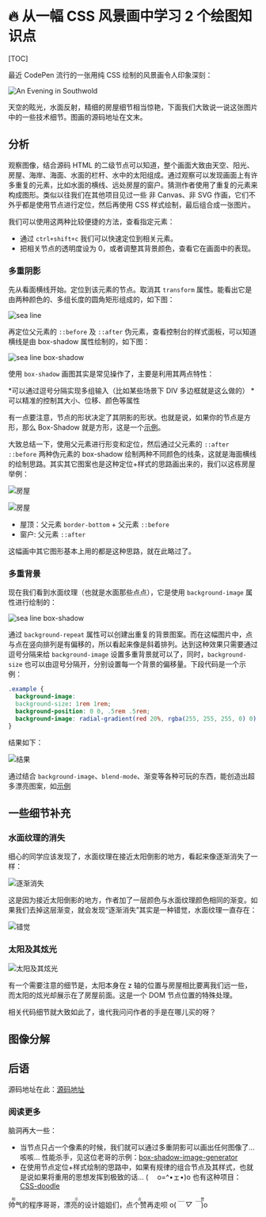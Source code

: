 # 🔥 从一幅 CSS 风景画中学习 2 个绘图知识点

[TOC]

最近 CodePen 流行的一张用纯 CSS 绘制的风景画令人印象深刻：

![An Evening in Southwold](http://image.lionad.art/mgear/image/200319/browser_c5Q2Z8gnR9.jpg)

天空的眩光，水面反射，精细的房屋细节相当惊艳，下面我们大致说一说这张图片中的一些技术细节。图画的源码地址在文末。

## 分析

观察图像，结合源码 HTML 的二级节点可以知道，整个画面大致由天空、阳光、房屋、海岸、海面、水面的栏杆、水中的太阳组成。通过观察可以发现画面上有许多重复的元素，比如水面的横线、远处房屋的窗户。猜测作者使用了重复的元素来构成图形。类似以往我们在其他项目见过一些 非 Canvas、非 SVG 作画，它们不外乎都是使用节点进行定位，然后再使用 CSS 样式绘制，最后组合成一张图片。

我们可以使用这两种比较便捷的方法，查看指定元素：

- 通过 `ctrl+shift+c` 我们可以快速定位到相关元素。
- 把相关节点的透明度设为 0，或者调整其背景颜色，查看它在画面中的表现。

### 多重阴影

先从看面横线开始。定位到该元素的节点。取消其 `transform` 属性。能看出它是由两种颜色的、多组长度的圆角矩形组成的，如下图：

![sea line](http://image.lionad.art/mgear/image/200319/browser_a5aNdMBsJV.png)

再定位父元素的 `::before` 及 `::after` 伪元素，查看控制台的样式面板，可以知道横线是由 box-shadow 属性绘制的，如下图：

![sea line box-shadow](http://image.lionad.art/mgear/image/200319/browser_79GatmjU32.png)

使用 `box-shadow` 画图其实是常见操作了，主要是利用其两点特性：

*可以通过逗号分隔实现多组输入（比如某些场景下 DIV 多边框就是这么做的）
*可以精准的控制其大小、位移、颜色等属性

有一点要注意，节点的形状决定了其阴影的形状。也就是说，如果你的节点是方形，那么 Box-Shadow 就是方形，这是一个[示例](https://css-tricks.com/the-shapes-of-css/#space-invader)。

大致总结一下，使用父元素进行形变和定位，然后通过父元素的 `::after` `::before` 两种伪元素的 box-shadow 绘制两种不同颜色的线条，这就是海面横线的绘制思路。其实其它图案也是这种定位+样式的思路画出来的，我们以这栋房屋举例：

![房屋](http://image.lionad.art/mgear/image/200319/2020-03-19-14-20-58.png)

![房屋](http://image.lionad.art/mgear/image/200319/h6yxZsWcU3.gif)

- 屋顶：父元素 `border-bottom` + 父元素 `::before`
- 窗户: 父元素 `::after`

这幅画中其它图形基本上用的都是这种思路，就在此略过了。

### 多重背景

现在我们看到水面纹理（也就是水面那些点点），它是使用 `background-image` 属性进行绘制的：

![sea line box-shadow](http://image.lionad.art/mgear/image/200319/browser_0pEYpYHqlu.png)

通过 `background-repeat` 属性可以创建出重复的背景图案。而在这幅图片中，点与点在竖向排列是有偏移的，所以看起来像是斜着排列。达到这种效果只需要通过逗号分隔来给 `background-image` 设置多重背景就可以了，同时，`background-size` 也可以由逗号分隔开，分别设置每一个背景的偏移量。下段代码是一个示例：

```css
.example {
  background-image:
  background-size: 1rem 1rem;
  background-position: 0 0, .5rem .5rem;
  background-image: radial-gradient(red 20%, rgba(255, 255, 255, 0) 0), radial-gradient(red 20%, rgba(255, 255, 255, 0) 0);
}
```

结果如下：

![结果](http://image.lionad.art/mgear/image/200319/2020-03-19-09-31-44.png)

通过结合 `background-image`、`blend-mode`、渐变等各种可玩的东西，能创造出超多漂亮图案，如[示例](https://codepen.io/yuanchuan/pen/yxwbXP?__cf_chl_jschl_tk__=21a7d3862a10890a1d5f1a760a8ed1a18fdac246-1584579867-0-Ad4vsPq-O265YtPPTvBmhnofuY1Z3_zrj9Uhu6ajpiBLm2iYEOYRwiRcsj9l84ZRgF7NAXtddCL7Y3kiQUXHJO2s-eaSl4PIaUogKxEcP4XRuIBEEOkwpKPiuBHkeJ3N4v4LxYauBpNC5ug8glJyfpAsMiLraRlOG0ao96kD4YJPIpkK1pfkov2_pZxO6AEAUusYfJi5vuE5rKpro_W1h4lMf02dNjIz-fLO7d_xm5sGwUQ0l98BnBns9jQpaBQFghxatbDily_m67z3R36z8G9mRIhcYFkTf6q1r-El-cMseQ9YdMT7q7XoYG6zjBQ4Tu_aB0RD3WJHg5MT0YlVaWwrmFXbmOHOVr9cm1W2fPs1)

## 一些细节补充

### 水面纹理的消失

细心的同学应该发现了，水面纹理在接近太阳倒影的地方，看起来像逐渐消失了一样：

![逐渐消失](http://image.lionad.art/mgear/image/200319/2020-03-19-14-08-01.png)

这是因为接近太阳倒影的地方，作者加了一层颜色与水面纹理颜色相同的渐变。如果我们去掉这层渐变，就会发现“逐渐消失”其实是一种错觉，水面纹理一直存在：

![错觉](http://image.lionad.art/mgear/image/200319/2020-03-19-14-12-32.png)

### 太阳及其炫光

![太阳及其炫光](http://image.lionad.art/mgear/image/200319/2020-03-19-15-39-43.png)

有一个需要注意的细节是，太阳本身在 z 轴的位置与房屋相比要离我们远一些，而太阳的炫光却展示在了房屋前面。这是一个 DOM 节点位置的特殊处理。

相关代码细节就大致如此了，谁代我问问作者的手是在哪儿买的呀？

## 图像分解

## 后语

源码地址在此：[源码地址](https://codepen.io/ivorjetski/full/xxGYWQG?__cf_chl_jschl_tk__=a55cdb17c4b42febf3974e3c08ccaf375a8fc0af-1584572770-0-AdnTpQP5NZBuJK9o0_3xUC8CWeSlBn_m1ERY9QtqJCkrIkveuPApkn1jbadFP6sizNQxJ0VC-dumoTdvuurOYcBbsuM1DeEhG8oOcGbiuImN3Ytw4OOQcrh1DKODcRkf9cohcDWJZsxZRU_-ktJqw5HSke7HUINtpnMlDgg23n3SOSHUb7q7XufBhcv-yjiQbwnsc8Qo2o9D83ra-NcQSGvFctMWplTy0koFTRzzvtehPFsqqwdqNBEQBM-maBK3-h8z8_wJ0aftUwGJ2x5HunldM_lYtA92o8KrgcX2GcXWbjslZbKKIYeV6VmhxHCUBjernlYATOVOHTZWMl3MNhRakl7wK1h7a0IxEoplnPpo)

### 阅读更多

脑洞再大一些：

- 当节点只占一个像素的时候，我们就可以通过多重阴影可以画出任何图像了... 咳咳... 性能杀手，见这位老哥的示例：[box-shadow-image-generator](https://github.com/Jiasm/box-shadow-image-generator)
- 在使用节点定位+样式绘制的思路中，如果有规律的组合节点及其样式，也就是说如果将重用的思想发挥到极致的话... (　 o=^•ェ•)o 也有这种项目：[CSS-doodle](https://css-doodle.com)

<ruby>帅气的程序哥哥，漂亮的设计姐姐们，点个赞再走呗 o(_￣ ▽ ￣_)o<rt>明示点赞</rt></ruby>
